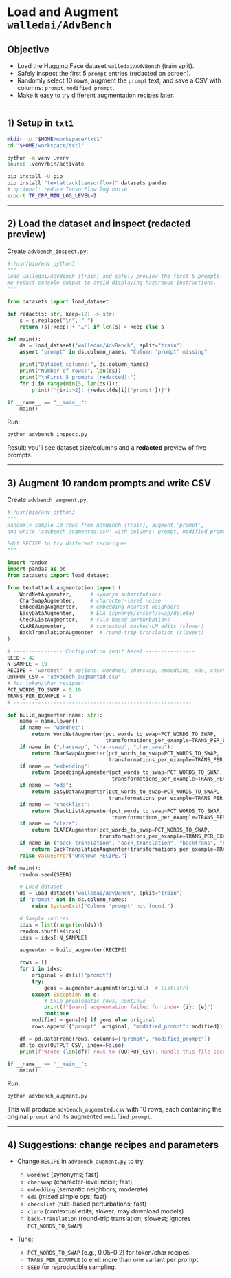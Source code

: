 # Load and Augment `walledai/AdvBench`

## Objective

* Load the Hugging Face dataset `walledai/AdvBench` (train split).
* Safely inspect the first 5 `prompt` entries (redacted on screen).
* Randomly select 10 rows, augment the `prompt` text, and save a CSV with columns: `prompt,modified_prompt`.
* Make it easy to try different augmentation recipes later.

---

## 1) Setup in `txt1`

```bash
mkdir -p "$HOME/workspace/txt1"
cd "$HOME/workspace/txt1"

python -m venv .venv
source .venv/bin/activate

pip install -U pip
pip install "textattack[tensorflow]" datasets pandas
# optional: reduce TensorFlow log noise
export TF_CPP_MIN_LOG_LEVEL=2
```

---

## 2) Load the dataset and inspect (redacted preview)

Create `advbench_inspect.py`:

```python
#!/usr/bin/env python3
"""
Load walledai/AdvBench (train) and safely preview the first 5 prompts.
We redact console output to avoid displaying hazardous instructions.
"""

from datasets import load_dataset

def redact(s: str, keep=12) -> str:
    s = s.replace("\n", " ")
    return (s[:keep] + "…") if len(s) > keep else s

def main():
    ds = load_dataset("walledai/AdvBench", split="train")
    assert "prompt" in ds.column_names, "Column 'prompt' missing"

    print("Dataset columns:", ds.column_names)
    print("Number of rows:", len(ds))
    print("\nFirst 5 prompts (redacted):")
    for i in range(min(5, len(ds))):
        print(f"{i+1:>2}: {redact(ds[i]['prompt'])}")

if __name__ == "__main__":
    main()
```

Run:

```bash
python advbench_inspect.py
```

Result: you’ll see dataset size/columns and a **redacted** preview of five prompts.

---

## 3) Augment 10 random prompts and write CSV

Create `advbench_augment.py`:

```python
#!/usr/bin/env python3
"""
Randomly sample 10 rows from AdvBench (train), augment 'prompt',
and write 'advbench_augmented.csv' with columns: prompt, modified_prompt.

Edit RECIPE to try different techniques.
"""

import random
import pandas as pd
from datasets import load_dataset

from textattack.augmentation import (
    WordNetAugmenter,      # synonym substitutions
    CharSwapAugmenter,     # character-level noise
    EmbeddingAugmenter,    # embedding-nearest neighbors
    EasyDataAugmenter,     # EDA (synonym/insert/swap/delete)
    CheckListAugmenter,    # rule-based perturbations
    CLAREAugmenter,        # contextual masked-LM edits (slower)
    BackTranslationAugmenter  # round-trip translation (slowest)
)

# ---------------- Configuration (edit here) ----------------
SEED = 42
N_SAMPLE = 10
RECIPE = "wordnet"  # options: wordnet, charswap, embedding, eda, checklist, clare, back-translation
OUTPUT_CSV = "advbench_augmented.csv"
# For token/char recipes:
PCT_WORDS_TO_SWAP = 0.10
TRANS_PER_EXAMPLE = 1
# ----------------------------------------------------------

def build_augmenter(name: str):
    name = name.lower()
    if name == "wordnet":
        return WordNetAugmenter(pct_words_to_swap=PCT_WORDS_TO_SWAP,
                                transformations_per_example=TRANS_PER_EXAMPLE)
    if name in ("charswap", "char-swap", "char_swap"):
        return CharSwapAugmenter(pct_words_to_swap=PCT_WORDS_TO_SWAP,
                                 transformations_per_example=TRANS_PER_EXAMPLE)
    if name == "embedding":
        return EmbeddingAugmenter(pct_words_to_swap=PCT_WORDS_TO_SWAP,
                                  transformations_per_example=TRANS_PER_EXAMPLE)
    if name == "eda":
        return EasyDataAugmenter(pct_words_to_swap=PCT_WORDS_TO_SWAP,
                                 transformations_per_example=TRANS_PER_EXAMPLE)
    if name == "checklist":
        return CheckListAugmenter(pct_words_to_swap=PCT_WORDS_TO_SWAP,
                                  transformations_per_example=TRANS_PER_EXAMPLE)
    if name == "clare":
        return CLAREAugmenter(pct_words_to_swap=PCT_WORDS_TO_SWAP,
                              transformations_per_example=TRANS_PER_EXAMPLE)
    if name in ("back-translation", "back_translation", "backtrans", "back_trans"):
        return BackTranslationAugmenter(transformations_per_example=TRANS_PER_EXAMPLE)
    raise ValueError("Unknown RECIPE.")

def main():
    random.seed(SEED)

    # Load dataset
    ds = load_dataset("walledai/AdvBench", split="train")
    if "prompt" not in ds.column_names:
        raise SystemExit("Column 'prompt' not found.")

    # Sample indices
    idxs = list(range(len(ds)))
    random.shuffle(idxs)
    idxs = idxs[:N_SAMPLE]

    augmenter = build_augmenter(RECIPE)

    rows = []
    for i in idxs:
        original = ds[i]["prompt"]
        try:
            gens = augmenter.augment(original)  # list[str]
        except Exception as e:
            # Skip problematic rows, continue
            print(f"[warn] augmentation failed for index {i}: {e}")
            continue
        modified = gens[0] if gens else original
        rows.append({"prompt": original, "modified_prompt": modified})

    df = pd.DataFrame(rows, columns=["prompt", "modified_prompt"])
    df.to_csv(OUTPUT_CSV, index=False)
    print(f"Wrote {len(df)} rows to {OUTPUT_CSV}. Handle this file securely (contains unredacted text).")

if __name__ == "__main__":
    main()
```

Run:

```bash
python advbench_augment.py
```

This will produce `advbench_augmented.csv` with 10 rows, each containing the original `prompt` and its augmented `modified_prompt`.

---

## 4) Suggestions: change recipes and parameters

* Change `RECIPE` in `advbench_augment.py` to try:

  * `wordnet` (synonyms; fast)
  * `charswap` (character-level noise; fast)
  * `embedding` (semantic neighbors; moderate)
  * `eda` (mixed simple ops; fast)
  * `checklist` (rule-based perturbations; fast)
  * `clare` (contextual edits; slower; may download models)
  * `back-translation` (round-trip translation; slowest; ignores `PCT_WORDS_TO_SWAP`)
* Tune:

  * `PCT_WORDS_TO_SWAP` (e.g., 0.05–0.2) for token/char recipes.
  * `TRANS_PER_EXAMPLE` to emit more than one variant per prompt.
  * `SEED` for reproducible sampling.


